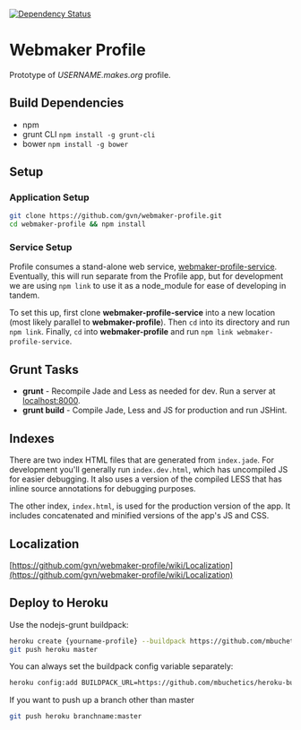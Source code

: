[![Dependency Status](https://gemnasium.com/gvn/webmaker-profile.png)](https://gemnasium.com/gvn/webmaker-profile)

# Webmaker Profile

Prototype of *USERNAME.makes.org* profile.

## Build Dependencies

- npm
- grunt CLI `npm install -g grunt-cli`
- bower `npm install -g bower`

## Setup

### Application Setup

```bash
git clone https://github.com/gvn/webmaker-profile.git
cd webmaker-profile && npm install
```

### Service Setup

Profile consumes a stand-alone web service, [webmaker-profile-service](https://github.com/gvn/webmaker-profile-service). Eventually, this will run separate from the Profile app, but for development we are using `npm link` to use it as a node_module for ease of developing in tandem.

To set this up, first clone **webmaker-profile-service** into a new location (most likely parallel to **webmaker-profile**). Then `cd` into its directory and run `npm link`. Finally, `cd` into **webmaker-profile** and run `npm link webmaker-profile-service`.

## Grunt Tasks

- **grunt** - Recompile Jade and Less as needed for dev. Run a server at [localhost:8000](http://localhost:8000).
- **grunt build** - Compile Jade, Less and JS for production and run JSHint.

## Indexes

There are two index HTML files that are generated from `index.jade`. For development you'll generally run `index.dev.html`, which has uncompiled JS for easier debugging. It also uses a version of the compiled LESS that has inline source annotations for debugging purposes.

The other index, `index.html`, is used for the production version of the app. It includes concatenated and minified versions of the app's JS and CSS.

## Localization

[https://github.com/gvn/webmaker-profile/wiki/Localization](https://github.com/gvn/webmaker-profile/wiki/Localization)

## Deploy to Heroku

Use the nodejs-grunt buildpack:
```bash
heroku create {yourname-profile} --buildpack https://github.com/mbuchetics/heroku-buildpack-nodejs-grunt
git push heroku master
```
You can always set the buildpack config variable separately:
```bash
heroku config:add BUILDPACK_URL=https://github.com/mbuchetics/heroku-buildpack-nodejs-grunt.git
```
If you want to push up a branch other than master
```bash
git push heroku branchname:master
```
